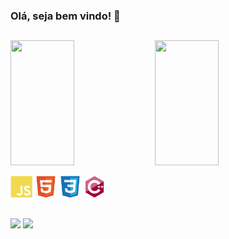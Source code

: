 ### Olá, seja bem vindo! 👋

##

<div>
  <img align="center" height="200rem" width="45%" src="https://github-readme-stats.vercel.app/api?username=vitorhugo-guedes&show_icons=true&theme=github_dark&count_private=true"/>
  
  <img align="center" height="200rem" width="45%" src="https://github-readme-stats.vercel.app/api/top-langs/?username=vitorhugo-guedes&layout=compact&theme=github_dark&langs_count=10&count_private=true"/>
</div>

<br>

<div>
  <img width="35rem" height="35rem" src="https://raw.githubusercontent.com/devicons/devicon/master/icons/javascript/javascript-plain.svg"/>
  <img width="35rem" height="35rem" src="https://raw.githubusercontent.com/devicons/devicon/master/icons/html5/html5-original.svg"/>
  <img width="35rem" height="35rem" src="https://raw.githubusercontent.com/devicons/devicon/master/icons/css3/css3-original.svg"/>
  <img width="35rem" height="35rem" src="https://raw.githubusercontent.com/devicons/devicon/master/icons/cplusplus/cplusplus-original.svg"/>
</div>

##

<div>
  <a href="https://twitter.com/VitorHgo77"><img src="https://img.shields.io/badge/Twitter-1DA1F2?style=for-the-badge&logo=twitter&logoColor=white"/></a>
  <a href="https://www.linkedin.com/in/vitor-guedes-29385a212/" target="_blank"><img src="https://img.shields.io/badge/-LinkedIn-%230077B5?style=for-the-badge&logo=linkedin&logoColor=white" target="_blank">
</div>
















